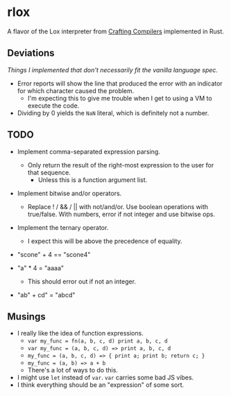 # rlox

A flavor of the Lox interpreter from [Crafting Compilers](https://www.craftinginterpreters.com/) implemented in Rust.

## Deviations
*Things I implemented that don't necessarily fit the vanilla language spec.*

- Error reports will show the line that produced the error with an indicator for which character caused the problem.
    - I'm expecting this to give me trouble when I get to using a VM to execute the code.
- Dividing by 0 yields the `NaN` literal, which is definitely not a number.

## TODO

- Implement comma-separated expression parsing.
    - Only return the result of the right-most expression to the user for that sequence.
        - Unless this is a function argument list.
- Implement bitwise and/or operators.
    - Replace ! / && / || with not/and/or.  Use boolean operations with true/false.  With numbers, error if not integer and use bitwise ops.
- Implement the ternary operator.
    - I expect this will be above the precedence of equality.

- "scone" + 4 == "scone4"
- "a" * 4 = "aaaa"
    - This should error out if not an integer.
- "ab" + cd" = "abcd"

## Musings

- I really like the idea of function expressions.
    - `var my_func = fn(a, b, c, d) print a, b, c, d`
    - `var my_func = (a, b, c, d) => print a, b, c, d`
    - `my_func = (a, b, c, d) => { print a; print b; return c; }`
    - `my_func = (a, b) => a + b`
    - There's a lot of ways to do this.
- I might use `let` instead of `var`.  `var` carries some bad JS vibes.
- I think everything should be an "expression" of some sort.
